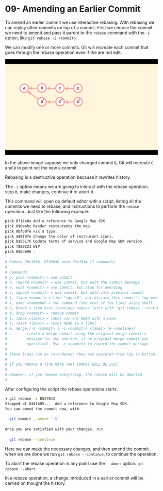 # 09- Amending an Earlier Commit

To amend an earlier commit we use interactive rebasing. With rebasing we can replay other commits on top of a commit. First we choose the commit we need to amend and pass it parent to the `rebase` command with the `-i` option, like `git rebase -i <commit>`.

We can modify one or more commits. Git will recreate each commit that goes through the rebase operation even if the are not edit.

![Rebasing](./images/09-01.png "Rebasing")

In the above image suppose we only changed commit `B`, Git will recreate `C` and `D` to point not the new `B` commit.

Rebasing is a destructive operation because it rewrites history.

The `-i` option means we are going to interact with the rebase operation, stop it, make changes, continue it or abort it.

This command will open de default editor with a script, listing all the commits we need to rebase, and instructions to perform the `rebase` operation. Just like the following example:

```zsh
pick 8f1440a Add a reference to Google Map SDK.
pick 098a4bc Render restaurants the map.
pick 0bf60fe Fix a typo.
pick dd8f07e Change the color of restaurant icons.
pick ba55176 Update terms of service and Google Map SDK version.
pick f820221 WIP
pick 65dbb96 .

# Rebase 70ef834..65dbb96 onto 70ef834 (7 commands)
#
# Commands:
# p, pick <commit> = use commit
# r, reword <commit> = use commit, but edit the commit message
# e, edit <commit> = use commit, but stop for amending
# s, squash <commit> = use commit, but meld into previous commit
# f, fixup <commit> = like "squash", but discard this commit's log message
# x, exec <command> = run command (the rest of the line) using shell
# b, break = stop here (continue rebase later with 'git rebase --continue')
# d, drop <commit> = remove commit
# l, label <label> = label current HEAD with a name
# t, reset <label> = reset HEAD to a label
# m, merge [-C <commit> | -c <commit>] <label> [# <oneline>]
# .       create a merge commit using the original merge commit's
# .       message (or the oneline, if no original merge commit was
# .       specified). Use -c <commit> to reword the commit message.
#
# These lines can be re-ordered; they are executed from top to bottom.
#
# If you remove a line here THAT COMMIT WILL BE LOST.
#
# However, if you remove everything, the rebase will be aborted.
#
```

After configuring the script the rebase operations starts.

```zsh
❯ git rebase -i 8527033
Stopped at 8441b05...  Add a reference to Google Map SDK.
You can amend the commit now, with

  git commit --amend '-S'

Once you are satisfied with your changes, run

  git rebase --continue
```

Here we can make the necessary changes, and then amend the commit. when we are done we run `git rebase --continue`, to continue the operation.

To abort the rebase operation in any point use the `--abort` option. `git rebase --abort`.

In a rebase operation, a change introduced in a earlier commit will be carried on thought the history.
